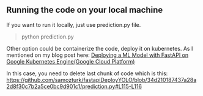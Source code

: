 
## Running the code on your local machine
If you want to run it locally, just use prediction.py file.
> python prediction.py

Other option could be containerize the code, deploy it on kubernetes. As I mentioned on my blog post here: [Deploying a ML Model with FastAPI on Google Kubernetes Engine(Google Cloud Platform)](https://medium.com/analytics-vidhya/deploying-a-ml-model-with-fastapi-on-google-kubernetes-engine-google-cloud-platform-bc2adbe0a35a)

In this case, you need to delete last chunk of code which is this:
https://github.com/samozturk/fastapiDeployYOLO/blob/34d210187437a28a2d8f30c7b2a5ce0bc9d901c1/prediction.py#L115-L116

